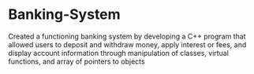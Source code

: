 # Banking-System
Created a functioning banking system by developing a C++ program that allowed users to deposit and withdraw money, apply interest or fees, and display account information through manipulation of classes, virtual functions, and array of pointers to objects
